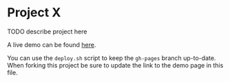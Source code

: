 # Project X

TODO describe project here

A live demo can be found [here](http://NYU-CS6313-Projects.github.io/DecisionTreeVisualization/).

You can use the `deploy.sh` script to keep the `gh-pages` branch up-to-date.
When forking this project be sure to update the link to the demo page in this file.
